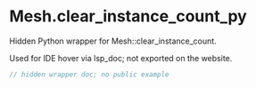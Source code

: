 # Mesh.clear_instance_count_py

Hidden Python wrapper for Mesh::clear_instance_count.

Used for IDE hover via lsp_doc; not exported on the website.

```rust
// hidden wrapper doc; no public example
```